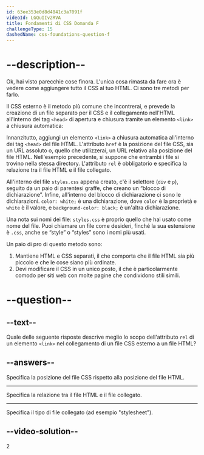 ```yaml
---
id: 63ee353e0d8d4841c3a7091f
videoId: LGQuIIv2RVA
title: Fondamenti di CSS Domanda F
challengeType: 15
dashedName: css-foundations-question-f
---
```


# --description--

Ok, hai visto parecchie cose finora. L'unica cosa rimasta da fare ora è vedere come aggiungere tutto il CSS al tuo HTML. Ci sono tre metodi per farlo.

Il CSS esterno è il metodo più comune che incontrerai, e prevede la creazione di un file separato per il CSS e il collegamento nell'HTML all'interno dei tag `<head>` di apertura e chiusura tramite un elemento `<link>` a chiusura automatica:

Innanzitutto, aggiungi un elemento `<link>` a chiusura automatica all'interno dei tag `<head>` del file HTML. L'attributo `href` è la posizione del file CSS, sia un URL assoluto o, quello che utilizzerai, un URL relativo alla posizione del file HTML. Nell'esempio precedente, si suppone che entrambi i file si trovino nella stessa directory. L'attributo `rel` è obbligatorio e specifica la relazione tra il file HTML e il file collegato.

All'interno del file `styles.css` appena creato, c'è il selettore (`div` e `p`), seguito da un paio di parentesi graffe, che creano un “blocco di dichiarazione”. Infine, all'interno del blocco di dichiarazione ci sono le dichiarazioni. `color: white;` è una dichiarazione, dove `color` è la proprietà e `white` è il valore, e `background-color: black;` è un'altra dichiarazione.

Una nota sui nomi dei file: `styles.css` è proprio quello che hai usato come nome del file. Puoi chiamare un file come desideri, finché la sua estensione è `.css`, anche se “style” o “styles” sono i nomi più usati.

Un paio di pro di questo metodo sono:

1. Mantiene HTML e CSS separati, il che comporta che il file HTML sia più piccolo e che le cose siano più ordinate.
2. Devi modificare il CSS in un unico posto, il che è particolarmente comodo per siti web con molte pagine che condividono stili simili.

# --question--

## --text--

Quale delle seguente risposte descrive meglio lo scopo dell'attributo `rel` di un elemento `<link>` nel collegamento di un file CSS esterno a un file HTML?

## --answers--

Specifica la posizione del file CSS rispetto alla posizione del file HTML.

---

Specifica la relazione tra il file HTML e il file collegato.

---

Specifica il tipo di file collegato (ad esempio "stylesheet").


## --video-solution--

2

